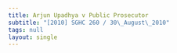 ```yaml
---
title: Arjun Upadhya v Public Prosecutor
subtitle: "[2010] SGHC 260 / 30\_August\_2010"
tags: null
layout: single
---
```


